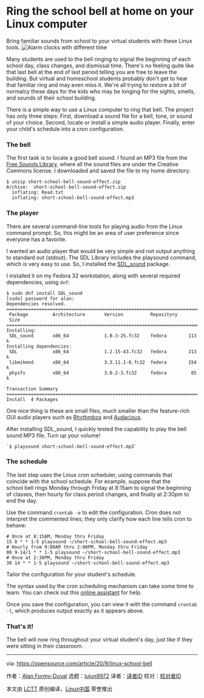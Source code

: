 [#]: collector: (lujun9972)
[#]: translator: ( )
[#]: reviewer: ( )
[#]: publisher: ( )
[#]: url: ( )
[#]: subject: (Ring the school bell at home on your Linux computer)
[#]: via: (https://opensource.com/article/20/9/linux-school-bell)
[#]: author: (Alan Formy-Duval https://opensource.com/users/alanfdoss)

Ring the school bell at home on your Linux computer
======
Bring familiar sounds from school to your virtual students with these
Linux tools.
![Alarm clocks with different time][1]

Many students are used to the bell ringing to signal the beginning of each school day, class changes, and dismissal time. There's no feeling quite like that last bell at the end of last period telling you are free to leave the building. But virtual and homeschool students probably don't get to hear that familiar ring and may even miss it. We're all trying to restore a bit of normalcy these days for the kids who may be longing for the sights, smells, and sounds of their school building.

There is a simple way to use a Linux computer to ring that bell. The project has only three steps: First, download a sound file for a bell, tone, or sound of your choice. Second, locate or install a simple audio player. Finally, enter your child's schedule into a cron configuration.

### The bell

The first task is to locate a good bell sound. I found an MP3 file from the [Free Sounds Library][2], where all the sound files are under the Creative Commons license. I downloaded and saved the file to my home directory:


```
$ unzip short-school-bell-sound-effect.zip
Archive:  short-school-bell-sound-effect.zip
  inflating: Read.txt                
  inflating: short-school-bell-sound-effect.mp3
```

### The player

There are several command-line tools for playing audio from the Linux command prompt. So, this might be an area of user preference since everyone has a favorite.

I wanted an audio player that would be very simple and not output anything to standard out (stdout). The SDL Library includes the playsound command, which is very easy to use. So, I installed the [SDL_sound][3] package.

I installed it on my Fedora 32 workstation, along with several required dependencies, using `dnf`:


```
$ sudo dnf install SDL_sound
[sudo] password for alan:
Dependencies resolved.
==============================================================================
 Package         Architecture       Version          Repository    Size
==============================================================================
Installing:
 SDL_sound       x86_64             1.0.3-25.fc32    fedora        113 k
Installing dependencies:
 SDL             x86_64             1.2.15-43.fc32   fedora        213 k
 libmikmod       x86_64             3.3.11.1-8.fc32  fedora        154 k
 physfs          x86_64             3.0.2-3.fc32     fedora         85 k

Transaction Summary
==============================================================================
Install  4 Packages
```

One nice thing is these are small files, much smaller than the feature-rich GUI audio players such as [Rhythmbox][4] and [Audacious][5].

After installing SDL_sound, I quickly tested the capability to play the bell sound MP3 file. Turn up your volume!


```
`$ playsound short-school-bell-sound-effect.mp3`
```

### The schedule

The last step uses the Linux cron scheduler, using commands that coincide with the school schedule. For example, suppose that the school bell rings Monday through Friday at 8:15am to signal the beginning of classes, then hourly for class period changes, and finally at 2:30pm to end the day.

Use the command `crontab -e` to edit the configuration. Cron does not interpret the commented lines; they only clarify how each line tells cron to behave:


```
# Once at 8:15AM, Monday thru Friday
15 8 * * 1-5 playsound ~/short-school-bell-sound-effect.mp3
# Hourly from 9:00AM thru 2:00PM, Monday thru Friday
00 9-14/1 * * 1-5 playsound ~/short-school-bell-sound-effect.mp3
# Once at 2:30PM, Monday thru Friday
30 14 * * 1-5 playsound ~/short-school-bell-sound-effect.mp3
```

Tailor the configuration for your student's schedule.

The syntax used by the cron scheduling mechanism can take some time to learn. You can check out this [online assistant][6] for help.

Once you save the configuration, you can view it with the command `crontab -l`, which produces output exactly as it appears above.

### That's it!

The bell will now ring throughout your virtual student's day, just like if they were sitting in their classroom.

--------------------------------------------------------------------------------

via: https://opensource.com/article/20/9/linux-school-bell

作者：[Alan Formy-Duval][a]
选题：[lujun9972][b]
译者：[译者ID](https://github.com/译者ID)
校对：[校对者ID](https://github.com/校对者ID)

本文由 [LCTT](https://github.com/LCTT/TranslateProject) 原创编译，[Linux中国](https://linux.cn/) 荣誉推出

[a]: https://opensource.com/users/alanfdoss
[b]: https://github.com/lujun9972
[1]: https://opensource.com/sites/default/files/styles/image-full-size/public/lead-images/clocks_time.png?itok=_ID09GDk (Alarm clocks with different time)
[2]: https://www.freesoundslibrary.com
[3]: https://github.com/Ancurio/SDL_sound
[4]: https://wiki.gnome.org/Apps/Rhythmbox
[5]: https://audacious-media-player.org/
[6]: http://corntab.com
